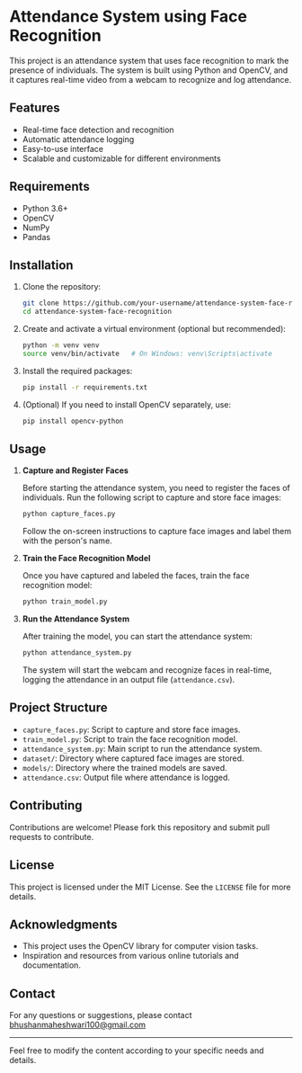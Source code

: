 # Attendance System using Face Recognition

This project is an attendance system that uses face recognition to mark the presence of individuals. The system is built using Python and OpenCV, and it captures real-time video from a webcam to recognize and log attendance.

## Features

- Real-time face detection and recognition
- Automatic attendance logging
- Easy-to-use interface
- Scalable and customizable for different environments

## Requirements

- Python 3.6+
- OpenCV
- NumPy
- Pandas

## Installation

1. Clone the repository:

    ```sh
    git clone https://github.com/your-username/attendance-system-face-recognition.git
    cd attendance-system-face-recognition
    ```

2. Create and activate a virtual environment (optional but recommended):

    ```sh
    python -m venv venv
    source venv/bin/activate   # On Windows: venv\Scripts\activate
    ```

3. Install the required packages:

    ```sh
    pip install -r requirements.txt
    ```

4. (Optional) If you need to install OpenCV separately, use:

    ```sh
    pip install opencv-python
    ```

## Usage

1. **Capture and Register Faces**

    Before starting the attendance system, you need to register the faces of individuals. Run the following script to capture and store face images:

    ```sh
    python capture_faces.py
    ```

    Follow the on-screen instructions to capture face images and label them with the person's name.

2. **Train the Face Recognition Model**

    Once you have captured and labeled the faces, train the face recognition model:

    ```sh
    python train_model.py
    ```

3. **Run the Attendance System**

    After training the model, you can start the attendance system:

    ```sh
    python attendance_system.py
    ```

    The system will start the webcam and recognize faces in real-time, logging the attendance in an output file (`attendance.csv`).

## Project Structure

- `capture_faces.py`: Script to capture and store face images.
- `train_model.py`: Script to train the face recognition model.
- `attendance_system.py`: Main script to run the attendance system.
- `dataset/`: Directory where captured face images are stored.
- `models/`: Directory where the trained models are saved.
- `attendance.csv`: Output file where attendance is logged.

## Contributing

Contributions are welcome! Please fork this repository and submit pull requests to contribute.

## License

This project is licensed under the MIT License. See the `LICENSE` file for more details.

## Acknowledgments

- This project uses the OpenCV library for computer vision tasks.
- Inspiration and resources from various online tutorials and documentation.

## Contact

For any questions or suggestions, please contact bhushanmaheshwari100@gmail.com

------------------------------------------------------------------------------------------

Feel free to modify the content according to your specific needs and details.

